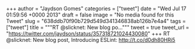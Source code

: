 
+++
author = "Jaydson Gomes"
categories = ["tweet"]
date = "Wed Jul 17 01:59:56 +0000 2013"
draft = false
image = "No media found for this Tweet"
slug = "638ddb70f90b729d549d341346838ab126b7e4a4"
tags = ["tweet"]
title = """RT @slicknet: New blog po..."""
tweet = true
tweet_url = "https://twitter.com/jaydson/status/357318721024430080"
+++
RT @slicknet: New blog post, Introducing ESLint: http://t.co/d0dh80HRi5
